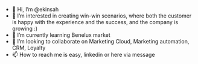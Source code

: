 - 👋 Hi, I’m @ekinsah
- 👀 I’m interested in creating win-win scenarios, where both the customer is happy with the experience and the success, and the company is growing :)
- 🌱 I’m currently learning Benelux market
- 💞️ I’m looking to collaborate on Marketing Cloud, Marketing automation, CRM, Loyalty
- 📫 How to reach me is easy, linkedin or here via message

<!---
ekinsah/ekinsah is a ✨ special ✨ repository because its `README.md` (this file) appears on your GitHub profile.
You can click the Preview link to take a look at your changes.
--->
